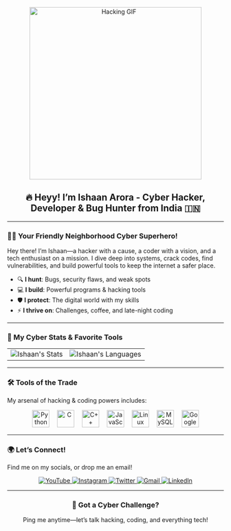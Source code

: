 <div align="center">
  <img src="https://media.giphy.com/media/3o7aCTfyhYwdaHNTeE/giphy.gif" width="400" alt="Hacking GIF"/>
  <h2>🔥 Heyy! I’m Ishaan Arora - Cyber Hacker, Developer & Bug Hunter from India 🇮🇳</h2>
</div>

---

### 🦸‍♂️ Your Friendly Neighborhood Cyber Superhero!  
Hey there! I’m Ishaan—a hacker with a cause, a coder with a vision, and a tech enthusiast on a mission. I dive deep into systems, crack codes, find vulnerabilities, and build powerful tools to keep the internet a safer place.  

- 🔍 **I hunt**: Bugs, security flaws, and weak spots  
- 💻 **I build**: Powerful programs & hacking tools  
- 🛡️ **I protect**: The digital world with my skills  
- ⚡ **I thrive on**: Challenges, coffee, and late-night coding  

---

### 🎯 My Cyber Stats & Favorite Tools  
<div align="center">
  <table>
    <tr>
      <td>
        <img src="https://github-readme-stats.vercel.app/api?username=ishaancybertech&show_icons=true&theme=dracula&hide_border=true" alt="Ishaan's Stats"/>
      </td>
      <td>
        <img src="https://github-readme-stats.vercel.app/api/top-langs?username=ishaancybertech&show_icons=true&theme=dracula&layout=compact&hide_border=true" alt="Ishaan's Languages"/>
      </td>
    </tr>
  </table>
</div>

---

### 🛠️ Tools of the Trade  
My arsenal of hacking & coding powers includes:  
<div align="center">
  <img src="https://cdn.jsdelivr.net/gh/devicons/devicon/icons/python/python-original.svg" height="40" alt="Python"/>
  <img width="10"/>
  <img src="https://cdn.jsdelivr.net/gh/devicons/devicon/icons/c/c-original.svg" height="40" alt="C"/>
  <img width="10"/>
  <img src="https://cdn.jsdelivr.net/gh/devicons/devicon/icons/cplusplus/cplusplus-original.svg" height="40" alt="C++"/>
  <img width="10"/>
  <img src="https://cdn.jsdelivr.net/gh/devicons/devicon/icons/javascript/javascript-original.svg" height="40" alt="JavaScript"/>
  <img width="10"/>
  <img src="https://cdn.jsdelivr.net/gh/devicons/devicon/icons/linux/linux-original.svg" height="40" alt="Linux"/>
  <img width="10"/>
  <img src="https://cdn.jsdelivr.net/gh/devicons/devicon/icons/mysql/mysql-original.svg" height="40" alt="MySQL"/>
  <img width="10"/>
  <img src="https://cdn.jsdelivr.net/gh/devicons/devicon/icons/google/google-original.svg" height="40" alt="Google"/>
</div>

---

### 🌍 Let’s Connect!  
Find me on my socials, or drop me an email!  
<div align="center">
  <a href="https://www.youtube.com/@ishaancybertech" target="_blank">
    <img src="https://img.shields.io/badge/YOUTUBE-FF0000?style=for-the-badge&logo=youtube&logoColor=white" alt="YouTube"/>
  </a>
  <a href="https://instagram.com/ishaancybertech" target="_blank">
    <img src="https://img.shields.io/badge/INSTAGRAM-E4405F?style=for-the-badge&logo=instagram&logoColor=white" alt="Instagram"/>
  </a>
  <a href="https://twitter.com/ishaancybertech" target="_blank">
    <img src="https://img.shields.io/badge/TWITTER-1DA1F2?style=for-the-badge&logo=twitter&logoColor=white" alt="Twitter"/>
  </a>
  <a href="mailto:ishaancybertech@gmail.com" target="_blank">
    <img src="https://img.shields.io/badge/GMAIL-D14836?style=for-the-badge&logo=gmail&logoColor=white" alt="Gmail"/>
  </a>
  <a href="https://linkedin.com/in/ishaancybertech" target="_blank">
    <img src="https://img.shields.io/badge/LINKEDIN-0077B5?style=for-the-badge&logo=linkedin&logoColor=white" alt="LinkedIn"/>
  </a>
</div>

---

<div align="center">
  <h3>💬 Got a Cyber Challenge?</h3>
  <p>Ping me anytime—let’s talk hacking, coding, and everything tech!</p>
</div>
